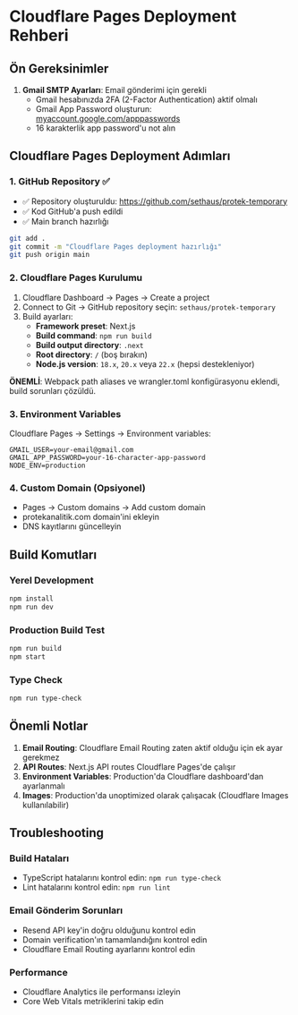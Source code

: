# Cloudflare Pages Deployment Rehberi

## Ön Gereksinimler

1. **Gmail SMTP Ayarları**: Email gönderimi için gerekli
   - Gmail hesabınızda 2FA (2-Factor Authentication) aktif olmalı
   - Gmail App Password oluşturun: [myaccount.google.com/apppasswords](https://myaccount.google.com/apppasswords)
   - 16 karakterlik app password'u not alın

## Cloudflare Pages Deployment Adımları

### 1. GitHub Repository ✅
- ✅ Repository oluşturuldu: https://github.com/sethaus/protek-temporary
- ✅ Kod GitHub'a push edildi
- ✅ Main branch hazırlığı
```bash
git add .
git commit -m "Cloudflare Pages deployment hazırlığı"
git push origin main
```

### 2. Cloudflare Pages Kurulumu
1. Cloudflare Dashboard → Pages → Create a project
2. Connect to Git → GitHub repository seçin: `sethaus/protek-temporary`
3. Build ayarları:
   - **Framework preset**: Next.js
   - **Build command**: `npm run build`
   - **Build output directory**: `.next`
   - **Root directory**: `/` (boş bırakın)
   - **Node.js version**: `18.x`, `20.x` veya `22.x` (hepsi destekleniyor)

**ÖNEMLİ**: Webpack path aliases ve wrangler.toml konfigürasyonu eklendi, build sorunları çözüldü.

### 3. Environment Variables
Cloudflare Pages → Settings → Environment variables:
```
GMAIL_USER=your-email@gmail.com
GMAIL_APP_PASSWORD=your-16-character-app-password
NODE_ENV=production
```

### 4. Custom Domain (Opsiyonel)
- Pages → Custom domains → Add custom domain
- protekanalitik.com domain'ini ekleyin
- DNS kayıtlarını güncelleyin

## Build Komutları

### Yerel Development
```bash
npm install
npm run dev
```

### Production Build Test
```bash
npm run build
npm start
```

### Type Check
```bash
npm run type-check
```

## Önemli Notlar

1. **Email Routing**: Cloudflare Email Routing zaten aktif olduğu için ek ayar gerekmez
2. **API Routes**: Next.js API routes Cloudflare Pages'de çalışır
3. **Environment Variables**: Production'da Cloudflare dashboard'dan ayarlanmalı
4. **Images**: Production'da unoptimized olarak çalışacak (Cloudflare Images kullanılabilir)

## Troubleshooting

### Build Hataları
- TypeScript hatalarını kontrol edin: `npm run type-check`
- Lint hatalarını kontrol edin: `npm run lint`

### Email Gönderim Sorunları
- Resend API key'in doğru olduğunu kontrol edin
- Domain verification'ın tamamlandığını kontrol edin
- Cloudflare Email Routing ayarlarını kontrol edin

### Performance
- Cloudflare Analytics ile performansı izleyin
- Core Web Vitals metriklerini takip edin
